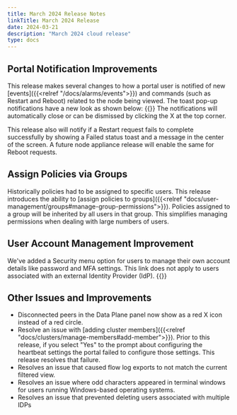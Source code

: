 ```yaml
---
title: March 2024 Release Notes
linkTitle: March 2024 Release
date: 2024-03-21
description: "March 2024 cloud release"
type: docs
---
```


## Portal Notification Improvements
This release makes several changes to how a portal user is notified of new [events]({{<relref "/docs/alarms/events">}}) and commands (such as Restart and Reboot) related to the node being viewed. The toast pop-up notifications have a new look as shown below:
{{<tgimg src="new-notifications.png" width="50%" caption="Example notifications of a restart request and the resulting events">}}
The notifications will automatically close or can be dismissed by clicking the X at the top corner.  

This release also will notify if a Restart request fails to complete successfully by showing a Failed status toast and a message in the center of the screen. A future node appliance release will enable the same for Reboot requests. 

## Assign Policies via Groups
Historically policies had to be assigned to specific users. This release introduces the ability to [assign policies to groups]({{<relref "docs/user-management/groups#manage-group-permissions">}}). Policies assigned to a group will be inherited by all users in that group. This simplifies managing permissions when dealing with large numbers of users.

## User Account Management Improvement
We've added a Security menu option for users to manage their own account details like password and MFA settings. This link does not apply to users associated with an external Identity Provider (IdP). 
{{<tgimg src="/docs/user-management/users/account-mgmt/security.png" width="40%" caption="Security menu option">}}

## Other Issues and Improvements
- Disconnected peers in the Data Plane panel now show as a red X icon instead of a red circle. 
- Resolve an issue with [adding cluster members]({{<relref "docs/clusters/manage-members#add-member">}}). Prior to this release, if you select "Yes" to the prompt about configuring the heartbeat settings the portal failed to configure those settings. This release resolves that failure.
- Resolves an issue that caused flow log exports to not match the current filtered view.
- Resolves an issue where odd characters appeared in terminal windows for users running Windows-based operating systems.
- Resolves an issue that prevented deleting users associated with multiple IDPs
